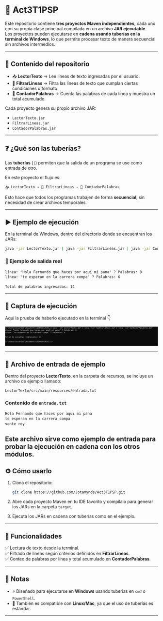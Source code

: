 # 📖 Act3T1PSP

Este repositorio contiene **tres proyectos Maven independientes**, cada uno con su propia clase principal compilada en un archivo **JAR ejecutable**.  
Los proyectos pueden ejecutarse en **cadena usando tuberías en la terminal de Windows**, lo que permite procesar texto de manera secuencial sin archivos intermedios.  

---

## 📂 Contenido del repositorio

- 📥 **LectorTexto** → Lee líneas de texto ingresadas por el usuario.  
- 🧹 **FiltrarLineas** → Filtra las líneas de texto que cumplan ciertas condiciones o formato.  
- 🔢 **ContadorPalabras** → Cuenta las palabras de cada línea y muestra un total acumulado.  

Cada proyecto genera su propio archivo JAR:

- `LectorTexto.jar`  
- `FiltrarLineas.jar`  
- `ContadorPalabras.jar`

---

## ❓ ¿Qué son las tuberías?

Las **tuberías** (`|`) permiten que la salida de un programa se use como entrada de otro.  

En este proyecto el flujo es:  

```
📥 LectorTexto → 🧹 FiltrarLineas → 🔢 ContadorPalabras
```

Esto hace que todos los programas trabajen de forma **secuencial**, sin necesidad de crear archivos temporales.

---

## ▶️ Ejemplo de ejecución

En la terminal de Windows, dentro del directorio donde se encuentran los JARs:

```bash
java -jar LectorTexto.jar | java -jar FiltrarLineas.jar | java -jar ContadorPalabras.jar
```

### 📌 Ejemplo de salida real

```
línea: "Hola Fernando que haces por aqui mi pana" ? Palabras: 8
línea: "te esperan en la carrera compa" ? Palabras: 6

Total de palabras ingresadas: 14
```

---

## 📸 Captura de ejecución

Aquí la prueba de haberlo ejecutado en la terminal 👇  

![Captura de ejecución](captura.png)

---

## 📄 Archivo de entrada de ejemplo

Dentro del proyecto **LectorTexto**, en la carpeta de recursos, se incluye un archivo de ejemplo llamado:
```
LectorTexto/src/main/resources/entrada.txt
```

### Contenido de `entrada.txt`

```txt
Hola Fernando que haces por aqui mi pana
te esperan en la carrera compa
vente rey
```

Este archivo sirve como ejemplo de entrada para probar la ejecución en cadena con los otros módulos.
---
## ⚙️ Cómo usarlo

1. Clona el repositorio:
   ```bash
   git clone https://github.com/JotaMynds/Act3T1PSP.git
   ```

2. Abre cada proyecto Maven en tu IDE favorito y compílalo para generar los JARs en la carpeta `target`.

3. Ejecuta los JARs en cadena con tuberías como en el ejemplo.

---

## 🚀 Funcionalidades

✅ Lectura de texto desde la terminal.  
✅ Filtrado de líneas según criterios definidos en **FiltrarLineas**.  
✅ Conteo de palabras por línea y total acumulado en **ContadorPalabras**.  

---

## 📝 Notas

- ⚡ Diseñado para ejecutarse en **Windows** usando tuberías en `cmd` o `PowerShell`.  
- 🐧 También es compatible con **Linux/Mac**, ya que el uso de tuberías es estándar.  

---
